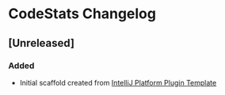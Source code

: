 <!-- Keep a Changelog guide -> https://keepachangelog.com -->

# CodeStats Changelog

## [Unreleased]
### Added
- Initial scaffold created from [IntelliJ Platform Plugin Template](https://github.com/JetBrains/intellij-platform-plugin-template)
